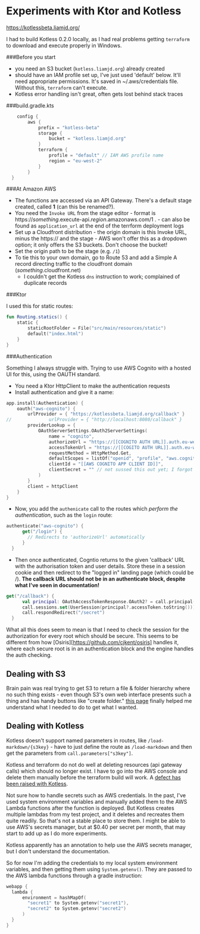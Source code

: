 # Experiments with Ktor and Kotless

https://kotlessbeta.liamjd.org/

I had to build Kotless 0.2.0 locally, as I had real problems getting `terraform` to download and execute properly in Windows.

###Before you start

- you need an S3 bucket (`kotless.liamjd.org`) already created
- should have an IAM profile set up, I've just used 'default' below. It'll need appropriate permissions. It's saved in ~/.aws/credentials file. Without this, `terraform` can't execute.
- Kotless error handling isn't great, often gets lost behind stack traces

###build.gradle.kts

```kotlin
    config {
        aws {
            prefix = "kotless-beta"
            storage {
                bucket = "kotless.liamjd.org"
            }
            terraform {
                profile = "default" // IAM AWS profile name
                region = "eu-west-2"
            }
        }
  }
  ```
  
###At Amazon AWS

- The functions are accessed via an API Gateway. There's a default stage created, called **1** (can this be renamed?).
- You need the `Invoke URL` from the stage editor - format is https://_something_.execute-api._region_.amazonaws.com/1 . - can also be found as `application_url` at the end of the terrform deployment logs
- Set up a Cloudfront distribution - the origin domain is this Invoke URL, minus the https:// and the stage - AWS won't offer this as a dropdown option; it only offers the S3 buckets. Don't choose the bucket!
- Set the origin path to be the stage (e.g. `/1`)
- To tie this to your own domain, go to Route 53 and add a Simple A record directing traffic to the cloudfront domain (_something_.cloudfront.net)
  - I couldn't get the Kotless `dns` instruction to work; complained of duplicate records

###Ktor

I used this for static routes:
```kotlin
fun Routing.statics() {
	static {
		staticRootFolder = File("src/main/resources/static")
		default("index.html")
	}
}
```

###Authentication

Something I always struggle with. Trying to use AWS Cognito with a hosted UI for this, using the OAUTH standard.

- You need a Ktor HttpClient to make the authentication requests
- Install authentication and give it a name:
```kotlin
app.install(Authentication) {
    oauth("aws-cognito") {
        urlProvider = { "https://kotlessbeta.liamjd.org/callback" }
//				urlProvider = { "http://localhost:8080/callback" }
        providerLookup = {
            OAuthServerSettings.OAuth2ServerSettings(
                name = "cognito",
                authorizeUrl = "https://[[COGNITO AUTH URL]].auth.eu-west-2.amazoncognito.com/oauth2/authorize",
                accessTokenUrl = "https://[[COGITO AUTH URL]].auth.eu-west-2.amazoncognito.com/oauth2/token",
                requestMethod = HttpMethod.Get,
                defaultScopes = listOf("openid", "profile", "aws.cognito.signin.user.admin"),
                clientId = "[[AWS COGNITO APP CLIENT ID]]",
                clientSecret = "" // not sussed this out yet; I forgot to enable this when setting up the cognito user pool
            )
        }
        client = httpClient
    }
}
```
- Now, you add the `authenicate` call to the routes which _perform the authentication_, such as the `login` route:
```kotlin
authenticate("aws-cognito") {
      get("/login") {
        // Redirects to 'authorizeUrl' automatically
      }
  }
```
- Then once authenticated, Cogntio returns to the given 'callback' URL with the authorisation token and user details. Store these in a session cookie and then redirect to the "logged in" landing page (which could be /). **The callback URL should not be in an authenticate block, despite what I've seen in documentation!**
```kotlin
get("/callback") {
      val principal: OAuthAccessTokenResponse.OAuth2? = call.principal()
      call.sessions.set(UserSession(principal?.accessToken.toString()))
      call.respondRedirect("/secret")
  }
```

What all this does seem to mean is that I need to check the session for the authorization for every root which should be secure. This seems to be different from how [Osiris][https://github.com/cjkent/osiris] handles it, where each secure root is in an authentication block and the engine handles the auth checking.

## Dealing with S3

Brain pain was real trying to get S3 to return a file & folder hierarchy where no such thing exists - even though S3's own web interface presents such a thing and has handy buttons like "create folder." [this page](https://realguess.net/2014/05/24/amazon-s3-delimiter-and-prefix/) finally helped me understand what I needed to do to get what I wanted.

## Dealing with Kotless

Kotless doesn't support named parameters in routes, like `/load-markdown/{s3key}` - have to just define the route as `/load-markdown` and then get the parameters from `call.parameters["s3key"]`.

Kotless and terraform do not do well at deleting resources (api gateway calls) which should no longer exist. I have to go into the AWS console and delete them manually before the terraform build will work. A [defect has been raised with Kotless](https://github.com/JetBrains/kotless/issues/110).

Not sure how to handle secrets such as AWS credentials. In the past, I've used system environment variables and manually added them to the AWS Lambda functions after the function is deployed. But Kotless creates multiple lambdas from my test project, and it deletes and recreates them quite readily. So that's not a stable place to store them. I might be able to use AWS's secrets manager, but at $0.40 per secret per month, that may start to add up as I do more experiments.

Kotless apparently has an annotation to help use the AWS secrets manager, but I don't understand the documentation.

So for now I'm adding the credentials to my local system environment variables, and then getting them using `System.getenv()`. They are passed to the AWS lambda functions through a gradle instruction:

```kotlin
webapp {
  lambda {
      environment = hashMapOf(
        "secret1" to System.getenv("secret1"),
        "secret2" to System.getenv("secret2")
      )
  }
}
```
